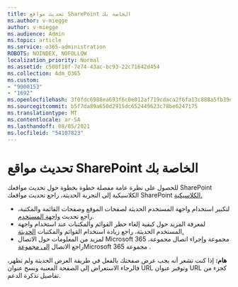 ```yaml
---
title: تحديث مواقع SharePoint الخاصة بك
ms.author: v-miegge
author: v-miegge
ms.audience: Admin
ms.topic: article
ms.service: o365-administration
ROBOTS: NOINDEX, NOFOLLOW
localization_priority: Normal
ms.assetid: c508f18f-7e74-43ac-bc93-22c71642d454
ms.collection: Adm_O365
ms.custom:
- "9000153"
- "1692"
ms.openlocfilehash: 3f0fdc6988ea693f6c0e012af719cdaca2f6fa13c888a5fb39e35387e1a820e7
ms.sourcegitcommit: b5f7da89a650d2915dc652449623c78be6247175
ms.translationtype: MT
ms.contentlocale: ar-SA
ms.lasthandoff: 08/05/2021
ms.locfileid: "54107823"
---
```

# <a name="modernize-your-sharepoint-sites"></a>تحديث مواقع SharePoint الخاصة بك

للحصول على نظرة عامة مفصلة خطوة بخطوة حول تحديث مواقعك SharePoint الكلاسيكية إلى التجربة الحديثة، راجع تحديث مواقعك SharePoint [الكلاسيكية.](https://docs.microsoft.com/sharepoint/dev/transform/modernize-classic-sites)

* لتكبير استخدام واجهة المستخدم الحديثة لصفحات الموقع وصفحات القائمة والمكتبة، راجع تحديث [واجهة المستخدم](https://docs.microsoft.com/sharepoint/dev/transform/modernize-userinterface).
* لمعرفة المزيد حول كيفية إلغاء حظر القوائم والمكتبات عند استخدام واجهة المستخدم الحديثة، راجع زيادة استخدام القوائم والمكتبات [الحديثة.](https://docs.microsoft.com/sharepoint/dev/transform/modernize-userinterface-lists-and-libraries)
* لمزيد من المعلومات حول الاتصال Microsoft 365 مجموعة وإجراء اتصال مجموعة، راجع الاتصال [إلى مجموعة](https://docs.microsoft.com/sharepoint/dev/transform/modernize-connect-to-office365-group)Microsoft 365 مجموعة .

**هام:** إذا كنت تشعر أنه يجب عرض صفحتك بالفعل في طريقة العرض الحديثة ولم تظهر، فالرجاء الاستعراض إلى الصفحة المعنية ونسخ عنوان URL وتوفير عنوان URL كجزء من تفاصيل تذكرة الدعم.
